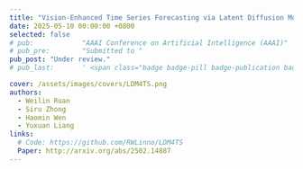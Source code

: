 ```yaml
---
title: "Vision-Enhanced Time Series Forecasting via Latent Diffusion Models"
date: 2025-05-10 00:00:00 +0800
selected: false
# pub:            "AAAI Conference on Artificial Intelligence (AAAI)"
# pub_pre:        "Submitted to "
pub_post: "Under review."
# pub_last:       ' <span class="badge badge-pill badge-publication badge-success">Spotlight</span>'

cover: /assets/images/covers/LDM4TS.png
authors:
  - Weilin Ruan
  - Siru Zhong
  - Haomin Wen
  - Yuxuan Liang
links:
  # Code: https://github.com/RWLinno/LDM4TS
  Paper: http://arxiv.org/abs/2502.14887
---
```

